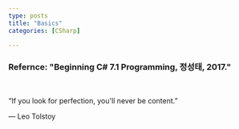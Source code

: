 ```yaml
---
type: posts
title: "Basics"
categories: [CSharp]

---
```

<h3>Refernce: "Beginning C# 7.1 Programming, 정성태, 2017."</h3><br>
<!--snippet-->




<p class="quotes">
“If you look for perfection, you'll never be content.” <br>
<div class="quotes__poet">― Leo Tolstoy</div>
</p>





